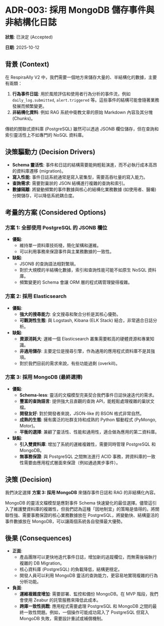 # ADR-003: 採用 MongoDB 儲存事件與非結構化日誌

**狀態**: 已決定 (Accepted)

**日期**: 2025-10-12

## 背景 (Context)

在 RespiraAlly V2 中，我們需要一個地方來儲存大量的、半結構化的數據，主要有兩類：
1.  **行為事件日誌**: 用於風險評估和使用者行為分析的事件流，例如 `daily_log.submitted`, `alert.triggered` 等。這些事件的結構可能會隨著業務發展而頻繁變更。
2.  **非結構化資料**: 例如 RAG 系統中衛教文章的原始 Markdown 內容及其分塊 (Chunks)。

傳統的關聯式資料庫 (PostgreSQL) 雖然可以透過 JSONB 欄位儲存，但在查詢和索引靈活性上不如專門的 NoSQL 資料庫。

## 決策驅動力 (Decision Drivers)

*   **Schema 靈活性**: 事件和日誌的結構需要能夠輕鬆演進，而不必執行成本高昂的資料庫遷移 (migration)。
*   **寫入性能**: 事件日誌系統通常是寫入密集型，需要高吞吐量的寫入能力。
*   **查詢需求**: 需要對巢狀的 JSON 結構進行複雜的查詢和索引。
*   **數據隔離**: 將變動頻繁的事件數據與核心的結構化業務數據 (如使用者、醫囑) 分開儲存，可以降低系統耦合度。

## 考量的方案 (Considered Options)

### 方案 1: 全部使用 PostgreSQL 的 JSONB 欄位

*   **優點**:
    *   維持單一資料庫技術棧，簡化架構和運維。
    *   可以利用事務來保證事件與主業務數據的一致性。
*   **缺點**:
    *   JSONB 的查詢語法相對繁瑣。
    *   對於大規模的半結構化數據，索引和查詢性能可能不如原生 NoSQL 資料庫。
    *   頻繁變更的 Schema 會讓 ORM 層的程式碼管理變得複雜。

### 方案 2: 採用 Elasticsearch

*   **優點**:
    *   **強大的搜尋能力**: 全文搜尋和聚合分析是其核心優勢。
    *   **可觀測性生態**: 與 Logstash, Kibana (ELK Stack) 結合，非常適合日誌分析。
*   **缺點**:
    *   **資源消耗大**: 運維一個 Elasticsearch 叢集需要較高的硬體資源和專業知識。
    *   **非通用儲存**: 主要定位是搜尋引擎，作為通用的應用程式資料庫不是其強項。
    *   對於我們目前的需求來說，有些功能過剩 (overkill)。

### 方案 3: 採用 MongoDB (最終選擇)

*   **優點**:
    *   **Schema-less**: 靈活的文檔模型完美契合我們事件日誌快速迭代的需求。
    *   **豐富的查詢語言**: 提供強大且直觀的查詢 API，能輕鬆處理複雜的巢狀文檔。
    *   **開發友好**: 對於開發者來說，JSON-like 的 BSON 格式非常自然。
    *   **成熟的生態**: 擁有廣泛的社群支持和成熟的 Python 驅動程式 (PyMongo, Motor)。
    *   **平衡的選擇**: 兼顧了靈活性、性能和通用性，適合做為應用的第二資料庫。
*   **缺點**:
    *   **引入雙資料庫**: 增加了系統的運維複雜性，需要同時管理 PostgreSQL 和 MongoDB。
    *   **無事務保證**: 與 PostgreSQL 之間無法進行 ACID 事務，跨資料庫的一致性需要由應用程式層面來保證（例如通過異步事件）。

## 決策 (Decision)

我們決定選擇 **方案 3: 採用 MongoDB** 來儲存事件日誌和 RAG 的非結構化內容。

MongoDB 的靈活文檔模型是應對事件 Schema 快速變化的最佳選擇。儘管這引入了維護雙資料庫的複雜性，但我們認為這種「因地制宜」的策略是值得的。將關聯性強、需要事務保證的核心業務數據放在 PostgreSQL，將變動快、結構靈活的事件數據放在 MongoDB，可以讓兩個系統各自發揮最大優勢。

## 後果 (Consequences)

*   **正面**:
    *   產品團隊可以更快地迭代事件日誌，增加新的追蹤欄位，而無需後端執行複雜的 DB Migration。
    *   核心資料庫 (PostgreSQL) 的負載降低，結構更穩定。
    *   開發人員可以利用 MongoDB 靈活的查詢能力，更容易地實現複雜的行為分析功能。
*   **負面**:
    *   **運維複雜度增加**: 需要部署、監控和備份 MongoDB。在 MVP 階段，我們會使用 Zeabur 的託管服務來降低此成本。
    *   **跨庫一致性挑戰**: 應用程式需要處理 PostgreSQL 和 MongoDB 之間的最終一致性問題。例如，一個操作可能成功寫入了 PostgreSQL 但寫入 MongoDB 失敗，需要設計重試或補償機制。
